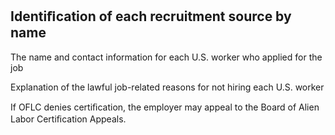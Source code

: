 ## Identiﬁcation of each recruitment source by name

The name and contact information for each U.S. worker who applied for the job

Explanation of the lawful job-related reasons for not hiring each U.S. worker

If OFLC denies certiﬁcation, the employer may appeal to the Board of Alien Labor Certiﬁcation Appeals.